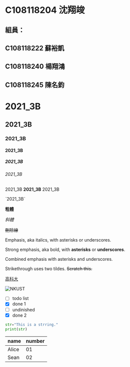 # C108118204 沈翔竣

## 組員：
## C108118222 蘇裕凱
## C108118240 楊翔鴻
## C108118245 陳名鈞

# 2021_3B

## 2021_3B

### 2021_3B

#### 2021_3B

##### 2021_3B

###### 2021_3B

2021_3B **2021_3B** 2021_3B 

ˋ2021_3Bˋ

**粗體**

*斜體*

~~刪除線~~

Emphasis, aka italics, with asterisks or underscores.

Strong emphasis, aka bold, with **asterisks** or **underscores**.

Combined emphasis with asterisks and underscores.

Strikethrough uses two tildes. ~~Scratch this.~~

[高科大](https://www.nkust.edu.tw)

![NKUST](https://www.nkust.edu.tw/var/file/0/1000/img/513/182513897.png "NKUST")

- [ ] todo list
- [x] done 1
- [ ] undinished
- [X] done 2

```python
str="This is a strring."
print(str)
```

| name  | number |
| ------------- | ------------- |
| Alice  | 01  |
|  Sean | 02  |

